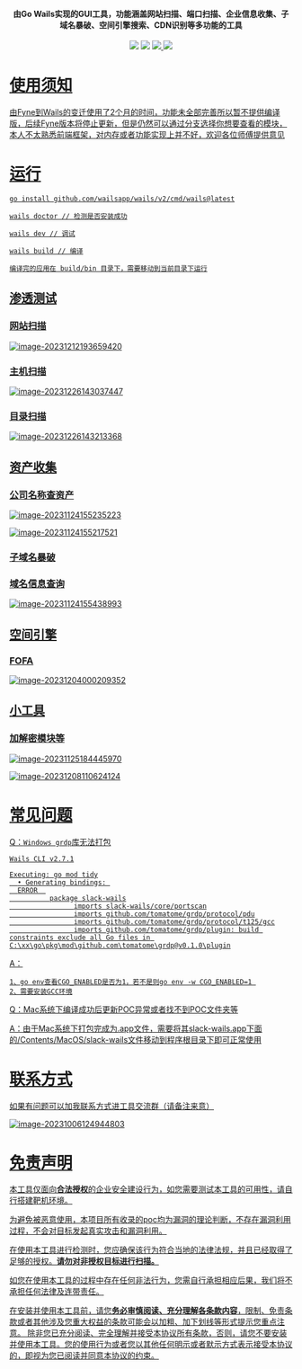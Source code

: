 <h4 align="center">由Go Wails实现的GUI工具，功能涵盖网站扫描、端口扫描、企业信息收集、子域名暴破、空间引擎搜索、CDN识别等多功能的工具</h4>

<p align="center">
<img src="https://img.shields.io/github/go-mod/go-version/qiwentaidi/Slack?filename=go.mod">
<img src="https://img.shields.io/badge/wails-v2.7.1-blue">
<a href="https://github.com/qiwentaidi/Slack/releases/"><img src="https://img.shields.io/github/v/release/qiwentaidi/Slack">
<a href="https://github.com/qiwentaidi/Slack/releases/"><img src="https://img.shields.io/github/downloads/qiwentaidi/Slack/total">
</p>




# 使用须知

由Fyne到Wails的变迁使用了2个月的时间，功能未全部完善所以暂不提供编译版，后续Fyne版本将停止更新，但是仍然可以通过分支选择你想要查看的模块，本人不太熟悉前端框架，对内存或者功能实现上并不好，欢迎各位师傅提供意见

# 运行

```shell
go install github.com/wailsapp/wails/v2/cmd/wails@latest

wails doctor // 检测是否安装成功

wails dev // 调试

wails build // 编译

编译完的应用在 build/bin 目录下，需要移动到当前目录下运行
```

## 渗透测试

### 网站扫描

![image-20231212193659420](assets/image-20231212193659420.png)

### 主机扫描

![image-20231226143037447](assets/image-20231226143037447.png)

### 目录扫描

![image-20231226143213368](assets/image-20231226143213368.png)

## 资产收集

### 公司名称查资产

![image-20231124155235223](assets/image-20231124155235223.png)

![image-20231124155217521](assets/image-20231124155217521.png)

### 子域名暴破

### 域名信息查询

![image-20231124155438993](assets/image-20231124155438993.png)

## 空间引擎

### FOFA

![image-20231204000209352](assets/image-20231204000209352.png)

## 小工具

### 加解密模块等

![image-20231125184445970](assets/image-20231125184445970.png)

![image-20231208110624124](assets/image-20231208110624124.png)

# 常见问题

Q：`Windows grdp`库无法打包

```
Wails CLI v2.7.1

Executing: go mod tidy
  • Generating bindings: 
  ERROR  
          package slack-wails
                imports slack-wails/core/portscan
                imports github.com/tomatome/grdp/protocol/pdu
                imports github.com/tomatome/grdp/protocol/t125/gcc
                imports github.com/tomatome/grdp/plugin: build constraints exclude all Go files in C:\xx\go\pkg\mod\github.com\tomatome\grdp@v0.1.0\plugin
```

A：

```
1、go env查看CGO_ENABLED是否为1，若不是则go env -w CGO_ENABLED=1 
2、需要安装GCC环境
```



Q：Mac系统下编译成功后更新POC异常或者找不到POC文件夹等

A：由于Mac系统下打包完成为.app文件，需要将其slack-wails.app下面的/Contents/MacOS/slack-wails文件移动到程序根目录下即可正常使用



# 联系方式

如果有问题可以加我联系方式进工具交流群（请备注来意）

![image-20231006124944803](assets/image-20231006124944803.png)

# 免责声明

本工具仅面向**合法授权**的企业安全建设行为，如您需要测试本工具的可用性，请自行搭建靶机环境。

为避免被恶意使用，本项目所有收录的poc均为漏洞的理论判断，不存在漏洞利用过程，不会对目标发起真实攻击和漏洞利用。

在使用本工具进行检测时，您应确保该行为符合当地的法律法规，并且已经取得了足够的授权。**请勿对非授权目标进行扫描。**

如您在使用本工具的过程中存在任何非法行为，您需自行承担相应后果，我们将不承担任何法律及连带责任。

在安装并使用本工具前，请您**务必审慎阅读、充分理解各条款内容**，限制、免责条款或者其他涉及您重大权益的条款可能会以加粗、加下划线等形式提示您重点注意。 除非您已充分阅读、完全理解并接受本协议所有条款，否则，请您不要安装并使用本工具。您的使用行为或者您以其他任何明示或者默示方式表示接受本协议的，即视为您已阅读并同意本协议的约束。
